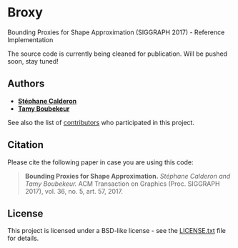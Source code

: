# Broxy
Bounding Proxies for Shape Approximation (SIGGRAPH 2017) - Reference Implementation

The source code is currently being cleaned for publication. Will be pushed soon, stay tuned!

## Authors

* [**Stéphane Calderon**](https://www.linkedin.com/in/st%C3%A9phane-calderon-509ab628/?ppe=1) 
* [**Tamy Boubekeur**](https://www.telecom-paristech.fr/~boubek)

See also the list of [contributors](https://github.com/superboubek/bcd/contributors) who participated in this project.

## Citation

Please cite the following paper in case you are using this code:
>**Bounding Proxies for Shape Approximation.** *Stéphane Calderon and Tamy Boubekeur.* ACM Transaction on Graphics (Proc. SIGGRAPH 2017), vol. 36, no. 5, art. 57, 2017.

## License

This project is licensed under a BSD-like license - see the [LICENSE.txt](LICENSE.txt) file for details.